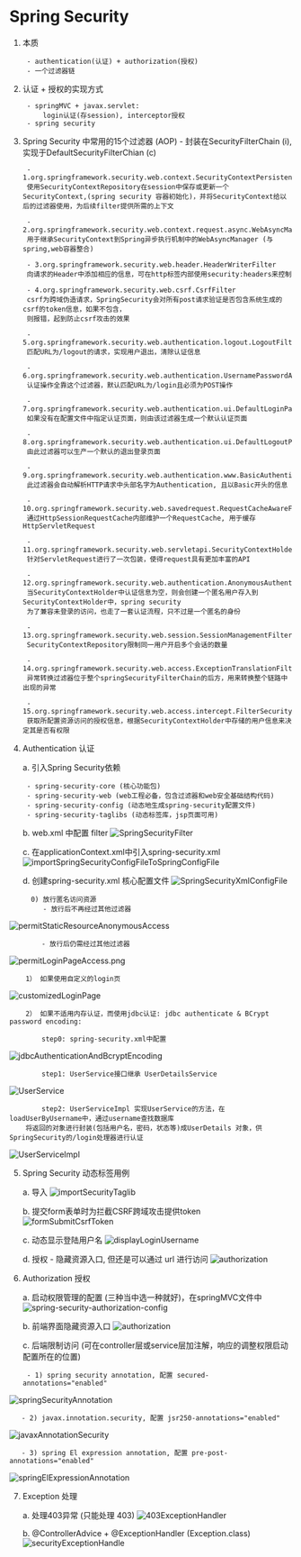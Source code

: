 # Spring Security


1. 本质
    
        - authentication(认证) + authorization(授权)
        - 一个过滤器链 

2. 认证 + 授权的实现方式

        - springMVC + javax.servlet: 
            login认证(存session), interceptor授权
        - spring security


3. Spring Security 中常用的15个过滤器 (AOP) - 封装在SecurityFilterChain (i), 实现于DefaultSecurityFilterChian (c)
        
        - 1.org.springframework.security.web.context.SecurityContextPersistenceFilter
        使用SecurityContextRepository在session中保存或更新一个SecurityContext,(spring security 容器初始化)，并将SecurityContext给以后的过滤器使用，为后续filter提供所需的上下文
        
        - 2.org.springframework.security.web.context.request.async.WebAsyncManagerIntegrationFilter
        用于继承SecurityContext到Spring异步执行机制中的WebAsyncManager (与spring,web容器整合)
        
        - 3.org.springframework.security.web.header.HeaderWriterFilter
        向请求的Header中添加相应的信息，可在http标签内部使用security:headers来控制
        
        - 4.org.springframework.security.web.csrf.CsrfFilter
        csrf为跨域伪造请求，SpringSecurity会对所有post请求验证是否包含系统生成的csrf的token信息，如果不包含，
        则报错，起到防止csrf攻击的效果
        
        - 5.org.springframework.security.web.authentication.logout.LogoutFilter
        匹配URL为/logout的请求，实现用户退出，清除认证信息
        
        - 6.org.springframework.security.web.authentication.UsernamePasswordAuthenticationFilter
        认证操作全靠这个过滤器，默认匹配URL为/login且必须为POST操作
        
        - 7.org.springframework.security.web.authentication.ui.DefaultLoginPageGeneratingFilter
        如果没有在配置文件中指定认证页面，则由该过滤器生成一个默认认证页面
        
        - 8.org.springframework.security.web.authentication.ui.DefaultLogoutPageGeneratingFilter
        由此过滤器可以生产一个默认的退出登录页面
        
        - 9.org.springframework.security.web.authentication.www.BasicAuthenticationFilter
        此过滤器会自动解析HTTP请求中头部名字为Authentication, 且以Basic开头的信息
        
        - 10.org.springframework.security.web.savedrequest.RequestCacheAwareFilter
        通过HttpSessionRequestCache内部维护一个RequestCache, 用于缓存HttpServletRequest
        
        - 11.org.springframework.security.web.servletapi.SecurityContextHolderAwareRequestFilter
        针对ServletRequest进行了一次包装，使得request具有更加丰富的API
        
        - 12.org.springframework.security.web.authentication.AnonymousAuthenticationFilter
        当SecurityContextHolder中认证信息为空，则会创建一个匿名用户存入到SecurityContextHolder中，spring security
        为了兼容未登录的访问，也走了一套认证流程，只不过是一个匿名的身份
        
        - 13.org.springframework.security.web.session.SessionManagementFilter
        SecurityContextRepository限制同一用户开启多个会话的数量
        
        - 14.org.springframework.security.web.access.ExceptionTranslationFilter
        异常转换过滤器位于整个springSecurityFilterChain的后方，用来转换整个链路中出现的异常
        
        - 15.org.springframework.security.web.access.intercept.FilterSecurityInterceptor
        获取所配置资源访问的授权信息，根据SecurityContextHolder中存储的用户信息来决定其是否有权限
        
        
4. Authentication 认证

    a. 引入Spring Security依赖

        - spring-security-core (核心功能包)
        - spring-security-web (web工程必备，包含过滤器和web安全基础结构代码)
        - spring-security-config (动态地生成spring-security配置文件)
        - spring-security-taglibs (动态标签库，jsp页面可用)
        
        
    b. web.xml 中配置 filter
![SpringSecurityFilter](imagePool/SpringSecurityFilter.png)
    
    
    c. 在applicationContext.xml中引入spring-security.xml
    ![importSpringSecurityConfigFileToSpringConfigFile](imagePool/importSpringSecurityConfigFileToSpringConfigFile.png)


    d. 创建spring-security.xml 核心配置文件
![SpringSecurityXmlConfigFile](imagePool/SpringSecurityXmlConfigFile.png)

            
         0) 放行匿名访问资源 
            - 放行后不再经过其他过滤器
![permitStaticResourceAnonymousAccess](imagePool/permitStaticResourceAnonymousAccess.png)

            - 放行后仍需经过其他过滤器
![permitLoginPageAccess.png](imagePool/permitLoginPageAccess.png)


        1） 如果使用自定义的login页
![customizedLoginPage](imagePool/customizedLoginPage.png)
    
    
        2） 如果不适用内存认证，而使用jdbc认证: jdbc authenticate & BCrypt password encoding: 
        
            step0: spring-security.xml中配置
![jdbcAuthenticationAndBcryptEncoding](imagePool/jdbcAuthenticationAndBcryptEncoding.png)

            step1: UserService接口继承 UserDetailsService
![UserService](imagePool/UserService.png)

            step2: UserServiceImpl 实现UserService的方法，在loadUserByUsername中，通过username查找数据库
        将返回的对象进行封装(包括用户名，密码，状态等)成UserDetails 对象，供SpringSecurity的/login处理器进行认证
![UserServiceImpl](imagePool/UserServiceImpl.png)



5. Spring Security 动态标签用例
    
    a. 导入
![importSecurityTaglib](imagePool/importSecurityTaglib.png)

    b. 提交form表单时为拦截CSRF跨域攻击提供token
![formSubmitCsrfToken](imagePool/formSubmitCsrfToken.png)
    
    c. 动态显示登陆用户名
![displayLoginUsername](imagePool/displayLoginUsername.png)
    
    d. 授权 - 隐藏资源入口, 但还是可以通过 url 进行访问
![authorization](imagePool/authorization.png)



6. Authorization 授权

    a. 启动权限管理的配置 (三种当中选一种就好)，在springMVC文件中
![spring-security-authorization-config](imagePool/spring-security-authorization-config.png)

    b. 前端界面隐藏资源入口
![authorization](imagePool/authorization.png)

    c. 后端限制访问 (可在controller层或service层加注解，响应的调整权限启动配置所在的位置)
        
        - 1) spring security annotation, 配置 secured-annotations="enabled"
![springSecurityAnnotation](imagePool/springSecurityAnnotation.png)
    
       - 2) javax.innotation.security, 配置 jsr250-annotations="enabled"
![javaxAnnotationSecurity](imagePool/javaxAnnotationSecurity.png)
    
       - 3) spring El expression annotation, 配置 pre-post-annotations="enabled"
![springElExpressionAnnotation](imagePool/springElExpressionAnnotation.png)



7. Exception 处理

    a. 处理403异常 (只能处理 403)
![403ExceptionHandler](imagePool/403ExceptionHandler.png)


    b. @ControllerAdvice + @ExceptionHandler (Exception.class)
![securityExceptionHandle](imagePool/securityExceptionHandle.png)
